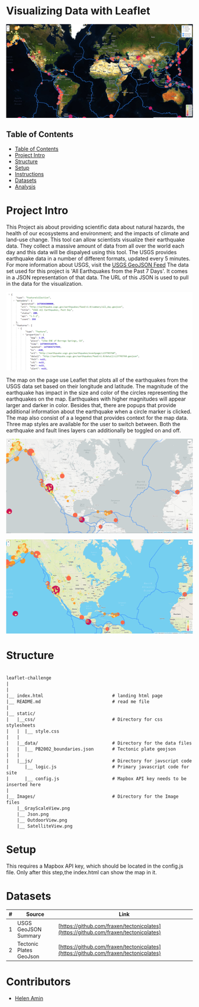 
# Visualizing Data with Leaflet
![Satellite View](images/SatelliteView.png)

## Table of Contents

- [Table of Contents](#table-of-contents)
- [Project Intro](#Project-Intro)
- [Structure](#Project-Structure)
- [Setup](#Setup)
- [Instructions](#instructions)
- [Datasets](#Datasets)
- [Analysis](#Analysis)

# Project Intro
This Project ais about providing scientific data about natural hazards, the health of our ecosystems and environment; and the impacts of climate and land-use change.
This tool can allow scientists visualize their earthquake data. They collect a massive amount of data from all over the world each day and this data will be dispalyed using this tool.
The USGS provides earthquake data in a number of different formats, updated every 5 minutes. For more information about USGS, visit the [USGS GeoJSON Feed](http://earthquake.usgs.gov/earthquakes/feed/v1.0/geojson.php) The data set used for this project is 'All Earthquakes from the Past 7 Days'. It comes in a JSON representation of that data. The URL of this JSON is used to pull in the data for the visualization.


   ![JSON](Images/JSON.png)


The map on the page use Leaflet that plots all of the earthquakes from the USGS data set based on their longitude and latitude. The magnitude of the earthquake has impact in the size and color of the circles representing the earthquakes on the map. Earthquakes with higher magnitudes will appear larger and darker in color. Besides that, there are popups that provide additional information about the earthquake when a circle marker is clicked. The map also consist of a a legend that provides context for the map data. Three map styles are available for the user to switch between. Both the earthquake and fault lines layers can additionally be toggled on and off.

![Grayscale View](images/GrayScaleView.png)

![Outdoor View](images/OutdoorView.png)


# Structure
```
 
leaflet-challenge   
|  
|    
|__ index.html                          # landing html page
|__ README.md                           # read me file
|
|__ static/                              
|   |__css/                             # Directory for css stylesheets
|   |  |__ style.css                              
|   |
|   |__data/                            # Directory for the data files
|   |  |__ PB2002_boundaries.json       # Tectonic plate geojson
|   | 
|   |__js/                              # Directory for javscript code
|      |__ logic.js                     # Primary javascript code for site
|      |__ config.js                    # Mapbox API key needs to be inserted here
|      
|__ Images/                             # Directory for the Image files
    |__GrayScaleView.png
    |__ Json.png
    |__ OutdoorView.png
    |__ SatelliteView.png                        

```

# Setup
This requires a Mapbox API key, which should be located in the config.js file. Only after this step,the index.html can show the map in it.



# Datasets
| # | Source | Link |
|-|-|-|
| 1 | USGS GeoJSON Summary | [https://github.com/fraxen/tectonicplates](https://github.com/fraxen/tectonicplates) |
| 2 | Tectonic Plates GeoJson | [https://github.com/fraxen/tectonicplates](https://github.com/fraxen/tectonicplates)|


# Contributors
- [Helen Amin](https://github.com/helenamin)